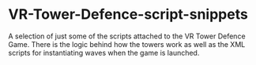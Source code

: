 # VR-Tower-Defence-script-snippets
A selection of just some of the scripts attached to the VR Tower Defence Game. 
There is the logic behind how the towers work as well as the XML scripts for instantiating waves when the game is launched.
